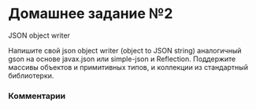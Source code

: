 # Домашнее задание №2

JSON object writer

Напишите свой json object writer (object to JSON string) аналогичный gson на основе javax.json или simple-json и Reflection.
Поддержите массивы объектов и примитивных типов, и коллекции из стандартный библиотерки.

### Комментарии

